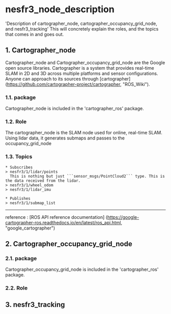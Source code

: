 # nesfr3_node_description
'Description of cartographer_node, cartographer_occupancy_grid_node, and nesfr3_tracking'
This will concretely explain the roles, and the topics that comes in and goes out.

## 1. Cartographer_node
Cartographer_node and Cartographer_occupancy_grid_node are the Google open source libraries. Cartographer is a system that provides real-time SLAM in 2D and 3D across multiple platforms and sensor configurations. Anyone can approach to its sources through [cartographer] (https://github.com/cartographer-project/cartographer, "ROS_Wiki").  

### 1.1. package
Cartographer_node is included in the 'cartographer_ros' package.

### 1.2. Role
The cartographer_node is the SLAM node used for online, real-time SLAM.
Using lidar data, it generates submaps and passes to the occupancy_grid_node

### 1.3. Topics
```
* Subscribes
> nesfr3/1/lidar/points
  This is nothing but just ```sensor_msgs/PointCloud2``` type. This is the data received from the lidar.
> nesfr3/1/wheel_odom
> nesfr3/1/lidar_imu

* Publishes
> nesfr3/1/submap_list
```

--------------------------------------
reference : [ROS API reference documentation] (https://google-cartographer-ros.readthedocs.io/en/latest/ros_api.html, "google_cartographer")

## 2. Cartographer_occupancy_grid_node

### 2.1. package
Cartographer_occupancy_grid_node is included in the 'cartographer_ros' package.

### 2.2. Role

## 3. nesfr3_tracking
